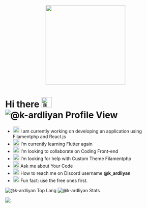 <p align="center">
  <img width="250" src="https://c.tenor.com/DcDYpWonGbIAAAAi/budding-pop-cute.gif">
</p>

# Hi there <img src="https://fonts.gstatic.com/s/e/notoemoji/latest/1f44b_1f3fb/512.gif" alt="👋" width="32" height="32"> <img src="https://komarev.com/ghpvc/?username=k-ardliyan&label=Profile%20views&color=0e75b6&style=flat" alt="@k-ardliyan Profile View"/>

- <img src="https://fonts.gstatic.com/s/e/notoemoji/latest/270f_fe0f/512.gif" alt="✏" width="20" height="20"> I am currently working on developing an application using Filamentphp and React.js
- <img src="https://fonts.gstatic.com/s/e/notoemoji/latest/1f331/512.gif" alt="🌱" width="20" height="20"> I’m currently learning Flutter again
- <img src="https://fonts.gstatic.com/s/e/notoemoji/latest/1f64c_1f3fc/512.gif" alt="🙌" width="20" height="20"> I’m looking to collaborate on Coding Front-end
- <img src="https://fonts.gstatic.com/s/e/notoemoji/latest/1f914/512.gif" alt="🤔" width="20" height="20"> I’m looking for help with Custom Theme Filamentphp
- <img src="https://fonts.gstatic.com/s/e/notoemoji/latest/2049_fe0f/512.gif" alt="⁉" width="20" height="20"> Ask me about Your Code
- <img src="https://fonts.gstatic.com/s/e/notoemoji/latest/1f514/512.gif" alt="🔔" width="20" height="20"> How to reach me on Discord username <strong>@k_ardliyan</strong>
- <img src="https://fonts.gstatic.com/s/e/notoemoji/latest/26a1/512.gif" alt="👋" width="20" height="20"> Fun fact: use the free ones first.

<p align="left">
  <img src="https://github-readme-stats.vercel.app/api/top-langs/?username=k-ardliyan&hide=jupyter%20notebook&langs_count=6&layout=compact&theme=react"alt="@k-ardliyan Top Lang"/>
  <img src="https://github-readme-stats.vercel.app/api?username=k-ardliyan&show_icons=true&hide_title=true&theme=react" alt="@k-ardliyan Stats"/>
</p>

![](https://hit.yhype.me/github/profile?user_id=54210855)
